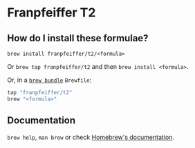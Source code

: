 # Franpfeiffer T2

## How do I install these formulae?

`brew install franpfeiffer/t2/<formula>`

Or `brew tap franpfeiffer/t2` and then `brew install <formula>`.

Or, in a [`brew bundle`](https://github.com/Homebrew/homebrew-bundle) `Brewfile`:

```ruby
tap "franpfeiffer/t2"
brew "<formula>"
```

## Documentation

`brew help`, `man brew` or check [Homebrew's documentation](https://docs.brew.sh).
